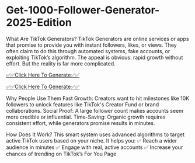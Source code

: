 # Get-1000-Follower-Generator-2025-Edition

What Are TikTok Generators?
TikTok Generators are online services or apps that promise to provide you with instant followers, likes, or views. They often claim to do this through automated systems, fake accounts, or exploiting TikTok’s algorithm. The appeal is obvious: rapid growth without effort. But the reality is far more complicated.

[✅✅Click Here To Generate✅✅](https://shorturl.at/WuqP1)

[✅✅Click Here To Generate✅✅](https://shorturl.at/WuqP1)

Why People Use Them
Fast Growth: Creators want to hit milestones like 10K followers to unlock features like TikTok's Creator Fund or brand collaborations.
Social Proof: A large follower count makes accounts seem more credible or influential.
Time-Saving: Organic growth requires consistent effort, while generators promise results in minutes.

How Does It Work?
This smart system uses advanced algorithms to target active TikTok users based on your niche. It helps you:
✅ Reach a wider audience in minutes
✅ Engage with real, active accounts
✅ Increase your chances of trending on TikTok’s For You Page
